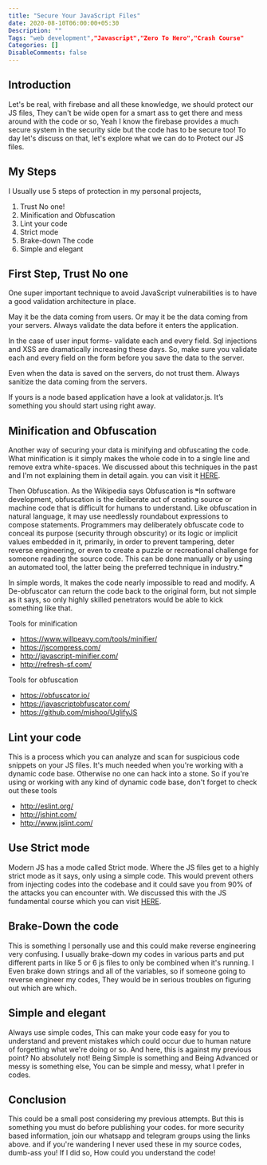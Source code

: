 ```yaml
---
title: "Secure Your JavaScript Files"
date: 2020-08-10T06:00:00+05:30
Description: ""
Tags: "web development","Javascript","Zero To Hero","Crash Course"
Categories: []
DisableComments: false
---
```


## Introduction

Let's be real, with firebase and all these knowledge, we should protect our JS files, They can't be wide open for a smart ass to get there and mess around with the code or so, Yeah I know the firebase provides a much secure system in the security side but the code has to be secure too! To day let's discuss on that, let's explore what we can do to Protect our JS files.

## My Steps

I Usually use 5 steps of protection in my personal projects,

1. Trust No one!
2. Minification and Obfuscation
3. Lint your code
4. Strict mode
5. Brake-down The code
6. Simple and elegant

## First Step, Trust No one

One super important technique to avoid JavaScript vulnerabilities is to have a good validation architecture in place.

May it be the data coming from users. Or may it be the data coming from your servers. Always validate the data before it enters the application.

In the case of user input forms- validate each and every field. Sql injections and XSS are dramatically increasing these days. So, make sure you validate each and every field on the form before you save the data to the server.

Even when the data is saved on the servers, do not trust them. Always sanitize the data coming from the servers.

If yours is a node based application have a look at validator.js. It’s something you should start using right away.

## Minification and Obfuscation

Another way of securing your data is minifying and obfuscating the code. What minification is it simply makes the whole code in to a single line and remove extra white-spaces. We discussed about this techniques in the past and I'm not explaining them in detail again. you can visit it [HERE](/post/web-code-minification/).

Then Obfuscation. As the Wikipedia says Obfuscation is ❝In software development, obfuscation is the deliberate act of creating source or machine code that is difficult for humans to understand. Like obfuscation in natural language, it may use needlessly roundabout expressions to compose statements. Programmers may deliberately obfuscate code to conceal its purpose (security through obscurity) or its logic or implicit values embedded in it, primarily, in order to prevent tampering, deter reverse engineering, or even to create a puzzle or recreational challenge for someone reading the source code. This can be done manually or by using an automated tool, the latter being the preferred technique in industry.❞

In simple words, It makes the code nearly impossible to read and modify. A De-obfuscator can return the code back to the original form, but not simple as it says, so only highly skilled penetrators would be able to kick something like that.

Tools for minification

* https://www.willpeavy.com/tools/minifier/
* https://jscompress.com/
* http://javascript-minifier.com/
* http://refresh-sf.com/

Tools for obfuscation

* https://obfuscator.io/
* https://javascriptobfuscator.com/
* https://github.com/mishoo/UglifyJS

## Lint your code

This is a process which you can analyze and scan for suspicious code snippets on your JS files. It's much needed when you're working with a dynamic code base. Otherwise no one can hack into a stone. So if you're using or working with any kind of dynamic code base, don't forget to check out these tools

* http://eslint.org/
* http://jshint.com/
* http://www.jslint.com/

## Use Strict mode

Modern JS has a mode called Strict mode. Where the JS files get to a highly strict mode as it says, only using a simple code. This would prevent others from injecting codes into the codebase and it could save you from 90% of the attacks you can encounter with. We discussed this with the JS fundamental course which you can visit [HERE](/post/js-for-modern-web-development/).

## Brake-Down the code

This is something I personally use and this could make reverse engineering very confusing. I usually brake-down my codes in various parts and put different parts in like 5 or 6 js files to only be combined when it's running. I Even brake down strings and all of the variables, so if someone going to reverse engineer my codes, They would be in serious troubles on figuring out which are which.

## Simple and elegant

Always use simple codes, This can make your code easy for you to understand and prevent mistakes which could occur due to human nature of forgetting what we're doing or so. And here, this is against my previous point? No absolutely not! Being Simple is something and Being Advanced or messy is something else, You can be simple and messy, what I prefer in codes.

## Conclusion

This could be a small post considering my previous attempts. But this is something you must do before publishing your codes. for more security based information, join our whatsapp and telegram groups using the links above. and if you're wandering I never used these in my source codes, dumb-ass you! If I did so, How could you understand the code!
